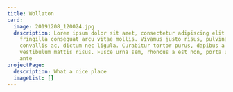 ```yaml
---
title: Wollaton
card:
  image: 20191208_120024.jpg
  description: Lorem ipsum dolor sit amet, consectetur adipiscing elit. Proin
    fringilla consequat arcu vitae mollis. Vivamus justo risus, pulvinar ut
    convallis ac, dictum nec ligula. Curabitur tortor purus, dapibus a ante id,
    vestibulum mattis risus. Fusce urna sem, rhoncus a est non, porta ultricies
    ante
projectPage:
  description: What a nice place
  imageList: []
---
```


